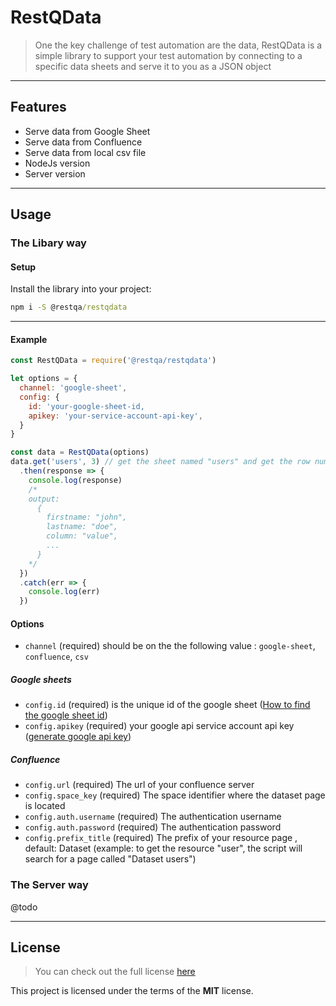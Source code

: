 RestQData
============

> One the key challenge of test automation are the data, RestQData is a simple library to support your test automation by connecting to a specific data sheets and serve it to you as a JSON object

---

## Features

- Serve data from Google Sheet
- Serve data from Confluence
- Serve data from local csv file
- NodeJs version
- Server version

---

## Usage

### The Libary way

#### Setup

Install the library into your project:

```cmd
npm i -S @restqa/restqdata
```

---


#### Example

```js
const RestQData = require('@restqa/restqdata')

let options = {
  channel: 'google-sheet',
  config: {
    id: 'your-google-sheet-id,
    apikey: 'your-service-account-api-key',
  }
}

const data = RestQData(options)
data.get('users', 3) // get the sheet named "users" and get the row number 3
  .then(response => {
    console.log(response)
    /*
    output:
      {
        firstname: "john",
        lastname: "doe",
        column: "value",
        ...
      }
    */
  })
  .catch(err => {
    console.log(err)
  })

```

#### Options

* `channel` (required)  should be on the the following value : `google-sheet`, `confluence`, `csv` 

##### Google sheets

* `config.id` (required) is the unique id of the google sheet ([How to find the google sheet id](https://stackoverflow.com/a/36062068))
* `config.apikey` (required) your google api service account api key ([generate google api key](https://cloud.google.com/docs/authentication/api-keys))

##### Confluence

* `config.url` (required) The url of your confluence server
* `config.space_key` (required) The space identifier where the dataset page is located
* `config.auth.username` (required) The authentication username
* `config.auth.password` (required) The authentication password
* `config.prefix_title` (required) The prefix of your resource page , default: Dataset (example: to get the resource "user", the script will search for a page called "Dataset users")

### The Server way

@todo

---

## License
>You can check out the full license [here](./LICENSE)

This project is licensed under the terms of the **MIT** license.
